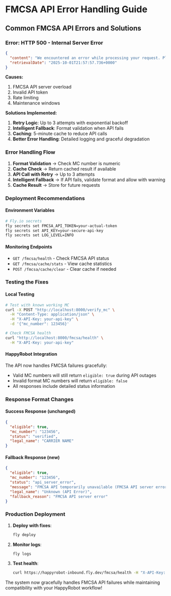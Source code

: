 # FMCSA API Error Handling Guide

## Common FMCSA API Errors and Solutions

### Error: HTTP 500 - Internal Server Error
```json
{
  "content": "We encountered an error while processing your request. Please try a different request or try again later. Error ID: C645C811",
  "retrievalDate": "2025-10-01T21:57:57.736+0000"
}
```

**Causes:**
1. FMCSA API server overload
2. Invalid API token
3. Rate limiting
4. Maintenance windows

**Solutions Implemented:**
1. **Retry Logic**: Up to 3 attempts with exponential backoff
2. **Intelligent Fallback**: Format validation when API fails
3. **Caching**: 5-minute cache to reduce API calls
4. **Better Error Handling**: Detailed logging and graceful degradation

### Error Handling Flow

1. **Format Validation** → Check MC number is numeric
2. **Cache Check** → Return cached result if available
3. **API Call with Retry** → Up to 3 attempts
4. **Intelligent Fallback** → If API fails, validate format and allow with warning
5. **Cache Result** → Store for future requests

### Deployment Recommendations

#### Environment Variables
```bash
# Fly.io secrets
fly secrets set FMCSA_API_TOKEN=your-actual-token
fly secrets set API_KEY=your-secure-api-key
fly secrets set LOG_LEVEL=INFO
```

#### Monitoring Endpoints
- `GET /fmcsa/health` - Check FMCSA API status
- `GET /fmcsa/cache/stats` - View cache statistics
- `POST /fmcsa/cache/clear` - Clear cache if needed

### Testing the Fixes

#### Local Testing
```bash
# Test with known working MC
curl -X POST "http://localhost:8000/verify_mc" \
  -H "Content-Type: application/json" \
  -H "X-API-Key: your-api-key" \
  -d '{"mc_number": 123456}'

# Check FMCSA health
curl "http://localhost:8000/fmcsa/health" \
  -H "X-API-Key: your-api-key"
```

#### HappyRobot Integration
The API now handles FMCSA failures gracefully:
- Valid MC numbers will still return `eligible: true` during API outages
- Invalid format MC numbers will return `eligible: false`
- All responses include detailed status information

### Response Format Changes

#### Success Response (unchanged)
```json
{
  "eligible": true,
  "mc_number": "123456",
  "status": "verified",
  "legal_name": "CARRIER NAME"
}
```

#### Fallback Response (new)
```json
{
  "eligible": true,
  "mc_number": "123456", 
  "status": "api_server_error",
  "message": "FMCSA API temporarily unavailable (FMCSA API server error). MC format appears valid.",
  "legal_name": "Unknown (API Error)",
  "fallback_reason": "FMCSA API server error"
}
```

### Production Deployment

1. **Deploy with fixes**:
   ```bash
   fly deploy
   ```

2. **Monitor logs**:
   ```bash
   fly logs
   ```

3. **Test health**:
   ```bash
   curl https://happyrobot-inbound.fly.dev/fmcsa/health -H "X-API-Key: your-key"
   ```

The system now gracefully handles FMCSA API failures while maintaining compatibility with your HappyRobot workflow!